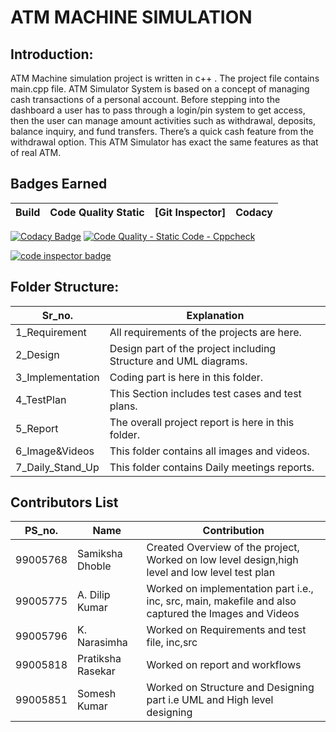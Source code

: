 # ATM MACHINE SIMULATION


## Introduction:

   ATM Machine simulation project is written in c++ . The project file contains main.cpp file. ATM Simulator System is based on a concept of managing cash transactions of a personal account. Before stepping into the dashboard a user has to pass through a login/pin system to get access, then the user can manage amount activities such as withdrawal, deposits, balance inquiry, and fund transfers. There’s a quick cash feature from the withdrawal option. This ATM Simulator has exact the same features as that of real ATM.


## Badges Earned
| Build | Code Quality Static | [Git Inspector] | Codacy | 
|-------|---------------------|-----------------|--------|

[![Codacy Badge](https://api.codacy.com/project/badge/Grade/7ece81ccf29f48829e1e5a4d9ce11fe5)](https://app.codacy.com/gh/samikshadhoble/OOPS_miniproject?utm_source=github.com&utm_medium=referral&utm_content=samikshadhoble/OOPS_miniproject&utm_campaign=Badge_Grade_Settings)  [![Code Quality - Static Code - Cppcheck](https://github.com/samikshadhoble/OOPS_miniproject/actions/workflows/cppcheck.yml/badge.svg)](https://github.com/samikshadhoble/OOPS_miniproject/actions/workflows/cppcheck.yml)

<a href="https://frontend.code-inspector.com/public/user/github/samikshadhoble">
   <img src="https://code-inspector.com/public/badge/user/github/samikshadhoble?style=light" alt="code inspector badge" />
</a>

## Folder Structure:
| Sr_no. | Explanation |
|--------|-------------|
| 1_Requirement| All requirements of the projects are here. |
| 2_Design | Design part of the project including Structure and UML diagrams. |
| 3_Implementation | Coding part is here in this folder. |
| 4_TestPlan | This Section includes test cases and test plans. |
| 5_Report | The overall project report is here in this folder. |
| 6_Image&Videos | This folder contains all images and videos. |
| 7_Daily_Stand_Up | This folder contains Daily meetings reports. |


## Contributors List
| PS_no.   |    Name                      | Contribution                                          |
|----------|------------------------------|-------------------------------------------------------|
| 99005768 | Samiksha Dhoble              | Created Overview of the project, Worked on low level design,high level and low level test plan |    
| 99005775 | A. Dilip Kumar               | Worked on implementation part i.e., inc, src, main, makefile and also captured the Images and Videos |      
| 99005796 | K. Narasimha                 | Worked on Requirements and test file, inc,src |            
| 99005818 | Pratiksha Rasekar            | Worked on report and workflows |             
| 99005851 | Somesh Kumar                 | Worked on Structure and Designing part i.e UML and High level designing |        








